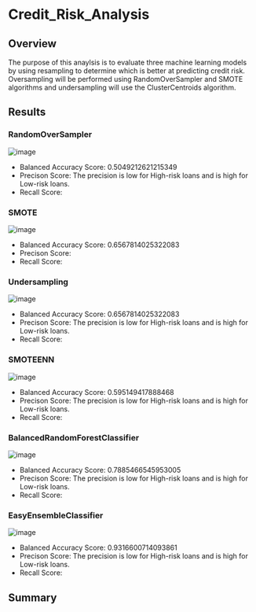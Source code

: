# Credit_Risk_Analysis

## Overview
The purpose of this anaylsis is to evaluate three machine learning models by using resampling to determine which is better at predicting credit risk.  Oversampling will be performed using RandomOverSampler and SMOTE algorithms and undersampling will use the ClusterCentroids algorithm.

## Results
### RandomOverSampler
![image](https://user-images.githubusercontent.com/106352711/195677808-3520f1cb-6306-42f0-b801-ac539d005f81.png)


* Balanced Accuracy Score: 0.5049212621215349
* Precison Score: The precision is low for High-risk loans and is high for Low-risk loans.
* Recall Score: 

### SMOTE
![image](https://user-images.githubusercontent.com/106352711/195675618-3f1e7535-01cd-489c-9d41-34ef2f025258.png)


* Balanced Accuracy Score: 0.6567814025322083
* Precison Score: 
* Recall Score: 

### Undersampling
![image](https://user-images.githubusercontent.com/106352711/195676222-4723cf7c-51b3-49b7-b9b7-52b1da6c53b1.png)


* Balanced Accuracy Score: 0.6567814025322083
* Precison Score: The precision is low for High-risk loans and is high for Low-risk loans.
* Recall Score: 

### SMOTEENN
![image](https://user-images.githubusercontent.com/106352711/195676367-f92fd80a-652d-46a3-b707-5f16f434a7b5.png)


* Balanced Accuracy Score: 0.595149417888468
* Precison Score: The precision is low for High-risk loans and is high for Low-risk loans.
* Recall Score: 

### BalancedRandomForestClassifier
![image](https://user-images.githubusercontent.com/106352711/195676550-bef71ac2-3701-4848-a19f-ca183a32d85c.png)


* Balanced Accuracy Score: 0.7885466545953005
* Precison Score: The precision is low for High-risk loans and is high for Low-risk loans.
* Recall Score: 

### EasyEnsembleClassifier
![image](https://user-images.githubusercontent.com/106352711/195676658-63f9282b-d5a8-41ba-84c0-290cadf47868.png)


* Balanced Accuracy Score: 0.9316600714093861
* Precison Score: The precision is low for High-risk loans and is high for Low-risk loans.
* Recall Score: 

## Summary

